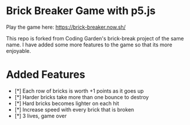 # Brick Breaker Game with p5.js

Play the game here: https://brick-breaker.now.sh/

This repo is forked from Coding Garden's brick-break project of the same name. I have added some more features to the game so that its more enjoyable.

# Added Features
* [*] Each row of bricks is worth +1 points as it goes up
* [*] Harder bricks take more than one bounce to destroy
* [*] Hard bricks becomes lighter on each hit
* [*] Increase speed with every brick that is broken
* [*] 3 lives, game over